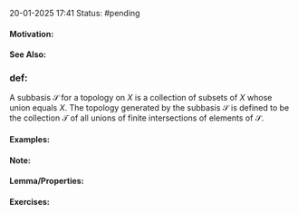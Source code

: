 20-01-2025 17:41
Status: #pending 
#### Motivation:
#### See Also:
### def:
A subbasis $\mathcal{S}$ for a topology on $X$ is a collection of subsets of $X$ whose union equals $X$. The topology generated by the subbasis $\mathcal{S}$ is defined to be the collection $\mathcal{T}$ of all unions of finite intersections of elements of $\mathcal{S}$.
#### Examples:
#### Note:
#### Lemma/Properties:
#### Exercises: